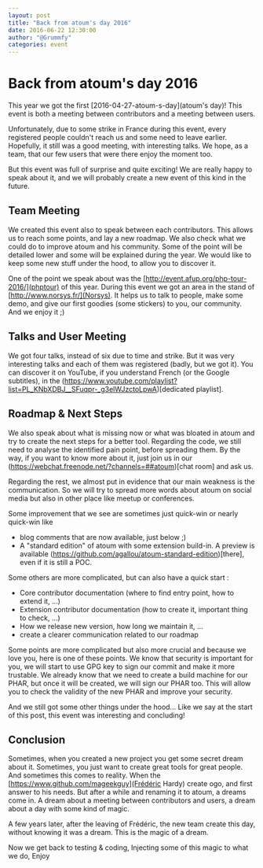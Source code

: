 ```yaml
---
layout: post
title: "Back from atoum's day 2016"
date: 2016-06-22 12:30:00
author: "@Grummfy"
categories: event
---
```


# Back from atoum's day 2016

This year we got the first [2016-04-27-atoum-s-day](atoum's day)! This event is both a meeting between contributors and a meeting between users.

Unfortunately, due to some strike in France during this event, every registered people couldn't reach us and some need to leave earlier. Hopefully, it still was a good meeting, with interesting talks. We hope, as a team, that our few users that were there enjoy the moment too.

But this event was full of surprise and quite exciting! We are really happy to speak about it, and we will probably create a new event of this kind in the future.

## Team Meeting

We created this event also to speak between each contributors. This allows us to reach some points, and lay a new roadmap. We also check what we could do to improve atoum and his community. Some of the point will be detailed lower and some will be explained during the year. We would like to keep some new stuff under the hood, to allow you to discover it.

One of the point we speak about was the [http://event.afup.org/php-tour-2016/](phptour) of this year. During this event we got an area in the stand of [http://www.norsys.fr/](Norsys). It helps us to talk to people, make some demo, and give our first goodies (some stickers) to you, our community. And we enjoy it ;)

## Talks and User Meeting

We got four talks, instead of six due to time and strike. But it was very interesting talks and each of them was registered (badly, but we got it). You can discover it on YouTube, if you understand French (or the Google subtitles), in the (https://www.youtube.com/playlist?list=PL_KNbXDBJ__SFuqpr-_g3elWJzctoLpwA)[dedicated playlist].


## Roadmap & Next Steps

We also speak about what is missing now or what was bloated in atoum and try to create the next steps for a better tool. Regarding the code, we still need to analyse the identified pain point, before spreading them. By the way, if you want to know more about it, just join us in our (https://webchat.freenode.net/?channels=##atoum)[chat room] and ask us.

Regarding the rest, we almost put in evidence that our main weakness is the communication. So we will try to spread more words about atoum on social media but also in other place like meetup or conferences.

Some improvement that we see are sometimes just quick-win or nearly quick-win like

* blog comments that are now available, just below ;)
* A "standard edition" of atoum with some extension build-in. A preview is available (https://github.com/agallou/atoum-standard-edition)[there], even if it is still a POC.


Some others are more complicated, but can also have a quick start :

* Core contributor documentation (where to find entry point, how to extend it, ...)
* Extension contributor documentation (how to create it, important thing to check, ...)
* How we release new version, how long we maintain it, ...
* create a clearer communication related to our roadmap

Some points are more complicated but also more crucial and because we love you, here is one of these points. We know that security is important for you, we will start to use GPG key to sign our commit and make it more trustable. We already know that we need to create a build machine for our PHAR, but once it will be created, we will sign our PHAR too. This will allow you to check the validity of the new PHAR and improve your security.

And we still got some other things under the hood... Like we say at the start of this post, this event was interesting and concluding!


## Conclusion

Sometimes, when you created a new project you get some secret dream about it. Sometimes, you just want to create great tools for great people. And sometimes this comes to reality. When the [https://www.github.com/mageekguy](Frédéric Hardy) create ogo, and first answer to his needs. But after a while and renaming it to atoum, a dreams come in. A dream about a meeting between contributors and users, a dream about a day with some kind of magic.

A few years later, after the leaving of Frédéric, the new team create this day, without knowing it was a dream. This is the magic of a dream.


Now we get back to testing & coding,
Injecting some of this magic to what we do,
Enjoy










